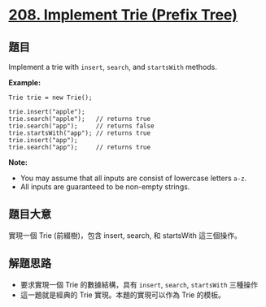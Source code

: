 # [208. Implement Trie (Prefix Tree)](https://leetcode.com/problems/implement-trie-prefix-tree/)


## 題目

Implement a trie with `insert`, `search`, and `startsWith` methods.

**Example:**

    Trie trie = new Trie();
    
    trie.insert("apple");
    trie.search("apple");   // returns true
    trie.search("app");     // returns false
    trie.startsWith("app"); // returns true
    trie.insert("app");   
    trie.search("app");     // returns true

**Note:**

- You may assume that all inputs are consist of lowercase letters `a-z`.
- All inputs are guaranteed to be non-empty strings.

## 題目大意

實現一個 Trie (前綴樹)，包含 insert, search, 和 startsWith 這三個操作。

## 解題思路

- 要求實現一個 Trie 的數據結構，具有 `insert`, `search`, `startsWith` 三種操作
- 這一題就是經典的 Trie 實現。本題的實現可以作為 Trie 的模板。
